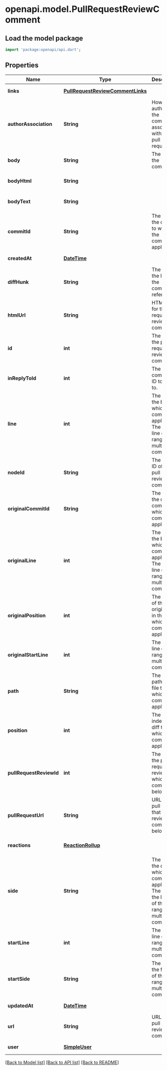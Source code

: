 # openapi.model.PullRequestReviewComment

## Load the model package
```dart
import 'package:openapi/api.dart';
```

## Properties
Name | Type | Description | Notes
------------ | ------------- | ------------- | -------------
**links** | [**PullRequestReviewCommentLinks**](PullRequestReviewCommentLinks.md) |  | [default to null]
**authorAssociation** | **String** | How the author of the comment is associated with the pull request. | [default to null]
**body** | **String** | The text of the comment. | [default to null]
**bodyHtml** | **String** |  | [optional] [default to null]
**bodyText** | **String** |  | [optional] [default to null]
**commitId** | **String** | The SHA of the commit to which the comment applies. | [default to null]
**createdAt** | [**DateTime**](DateTime.md) |  | [default to null]
**diffHunk** | **String** | The diff of the line that the comment refers to. | [default to null]
**htmlUrl** | **String** | HTML URL for the pull request review comment. | [default to null]
**id** | **int** | The ID of the pull request review comment. | [default to null]
**inReplyToId** | **int** | The comment ID to reply to. | [optional] [default to null]
**line** | **int** | The line of the blob to which the comment applies. The last line of the range for a multi-line comment | [optional] [default to null]
**nodeId** | **String** | The node ID of the pull request review comment. | [default to null]
**originalCommitId** | **String** | The SHA of the original commit to which the comment applies. | [default to null]
**originalLine** | **int** | The line of the blob to which the comment applies. The last line of the range for a multi-line comment | [optional] [default to null]
**originalPosition** | **int** | The index of the original line in the diff to which the comment applies. | [default to null]
**originalStartLine** | **int** | The first line of the range for a multi-line comment. | [optional] [default to null]
**path** | **String** | The relative path of the file to which the comment applies. | [default to null]
**position** | **int** | The line index in the diff to which the comment applies. | [default to null]
**pullRequestReviewId** | **int** | The ID of the pull request review to which the comment belongs. | [default to null]
**pullRequestUrl** | **String** | URL for the pull request that the review comment belongs to. | [default to null]
**reactions** | [**ReactionRollup**](ReactionRollup.md) |  | [optional] [default to null]
**side** | **String** | The side of the diff to which the comment applies. The side of the last line of the range for a multi-line comment | [optional] [default to &quot;RIGHT&quot;]
**startLine** | **int** | The first line of the range for a multi-line comment. | [optional] [default to null]
**startSide** | **String** | The side of the first line of the range for a multi-line comment. | [optional] [default to &quot;RIGHT&quot;]
**updatedAt** | [**DateTime**](DateTime.md) |  | [default to null]
**url** | **String** | URL for the pull request review comment | [default to null]
**user** | [**SimpleUser**](SimpleUser.md) |  | [default to null]

[[Back to Model list]](../README.md#documentation-for-models) [[Back to API list]](../README.md#documentation-for-api-endpoints) [[Back to README]](../README.md)


